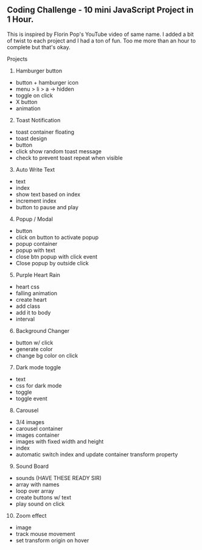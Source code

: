 ## Coding Challenge - 10 mini JavaScript Project in 1 Hour.

This is inspired by Florin Pop's YouTube video of same name. I added a bit of twist to each project and I had a ton of fun. Too me more than an hour to complete but that's okay.

Projects

1. Hamburger button

- button + hamburger icon
- menu > li > a -> hidden
- toggle on click
- X button
- animation

2. Toast Notification
- toast container floating
- toast design
- button
- click show random toast message
- check to prevent toast repeat when visible

3. Auto Write Text
- text
- index
- show text based on index
- increment index
- button to pause and play

4. Popup / Modal
- button
- click on button to activate popup
- popup container
- popup with text
- close btn popup with click event
- Close popup by outside click

5. Purple Heart Rain
- heart css
- falling animation
- create heart
- add class
- add it to body
- interval

6. Background Changer
- button w/ click
- generate color
- change bg color on click

7. Dark mode toggle
- text
- css for dark mode
- toggle
- toggle event

8. Carousel
- 3/4 images
- carousel container
- images container
- images with fixed width and height
- index
- automatic switch index and update container transform property

9. Sound Board

- sounds (HAVE THESE READY SIR)
- array with names
- loop over array
- create buttons w/ text
- play sound on click

10. Zoom effect

- image
- track mouse movement
- set transform origin on hover
